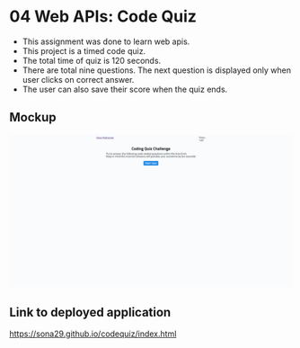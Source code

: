 # 04 Web APIs: Code Quiz

- This assignment was done to learn web apis.
- This project is a timed code quiz.
- The total time of quiz is 120 seconds.
- There are total nine questions. The next question is displayed only when user clicks on correct answer.
- The user can also save their score when the quiz ends.

## Mockup

![alt text](assets/images/codequiz.png)

## Link to deployed application

https://sona29.github.io/codequiz/index.html
